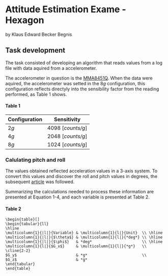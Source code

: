 # Attitude Estimation Exame - Hexagon

by Klaus Edward Becker Begnis

## Task development

The task consisted of developing an algorithm that reads values from a log file with data aquired from a accelerometer.

The accelerometer in question is the [MMA8451Q](https://www.nxp.com/docs/en/data-sheet/MMA8451Q.pdf). When the data were aquired, the accelerometer was setted in the 8*g* configuration, this configuration reflects directyly into the sensibility factor from the reading performed, as Table 1 shows.

#### Table 1		
| Configuration | Sensitivity       |
|---------------|-------------------|
| 2*g*          | 4098 [*counts/g*] |
| 4*g*          | 2048 [*counts/g*] |
| 8*g*          | 1024 [*counts/g*] |

### Calulating pitch and roll

The values obtained reflected acceleration values in a 3-axis system. To convert this values and discover the roll and pitch values in degrees, the subsequent [article](http://www.nxp.com/docs/en/application-note/AN3461.pdf) was followed.

Summarizing the calculations needed to process these information are presented at Equation 1-4, and each variable is presented at Table 2.



#### Table 2

```{=latex}
\begin{table}[]
\begin{tabular}{ll}
\hline
\multicolumn{1}{|l|}{Variable} & \multicolumn{1}{l|}{Unit}  \\ \hline
\multicolumn{1}{|l|}{$\theta$} & \multicolumn{1}{l|}{*deg*} \\ \hline
\multicolumn{1}{|l|}{$\phi$}   & *deg*                      \\ \hline
\multicolumn{1}{l|}{$G_x$}     & \multicolumn{1}{l|}{*g*}   \\ \cline{2-2} 
$G_y$                          & *g*                        \\
$G_z$                          & *g*                       
\end{tabular}
\end{table}
```